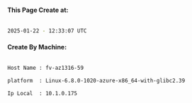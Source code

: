 
   
#### This Page Create at:

```bash

2025-01-22 - 12:33:07 UTC

```

#### Create By Machine:

```bash

Host Name : fv-az1316-59

platform  : Linux-6.8.0-1020-azure-x86_64-with-glibc2.39

Ip Local  : 10.1.0.175

```

